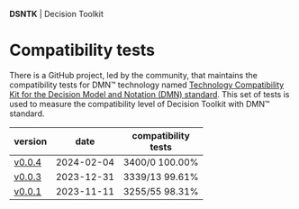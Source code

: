**DSNTK** | Decision Toolkit

# Compatibility tests

There is a GitHub project, led by the community, that maintains
the compatibility tests for DMN™ technology named
[Technology Compatibility Kit for the Decision Model and Notation (DMN) standard](https://github.com/dmn-tck/tck).
This set of tests is used to measure the compatibility level of Decision Toolkit with DMN™ standard.

| version                |    date    | compatibility<br/>tests |
|------------------------|:----------:|:-----------------------:|
| [v0.0.4](./2024-02-04) | 2024-02-04 |     3400/0 100.00%      |
| [v0.0.3](./2023-12-31) | 2023-12-31 |     3339/13 99.61%      |
| [v0.0.1](./2023-11-11) | 2023-11-11 |     3255/55 98.31%      |
